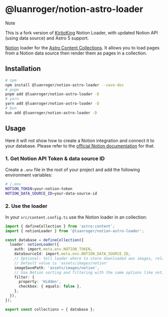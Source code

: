 # @luanroger/notion-astro-loader

> [!NOTE]  
> This is a fork version of [KiritoKing](https://github.com/KiritoKing/notion-astro-loader) Notion Loader, with updated Notion API (using data source) and Astro 5 support.

[Notion](https://developers.notion.com/) loader for the [Astro Content Collections](https://docs.astro.build/en/guides/content-collections). It allows you to load pages from a Notion data source then render them as pages in a collection.

## Installation

```sh
# npm
npm install @luanroger/notion-astro-loader --save-dev
# pnpm
pnpm add @luanroger/notion-astro-loader -D
# yarn
yarn add @luanroger/notion-astro-loader -D
# bun
bun add @luanroger/notion-astro-loader -D
```

## Usage

Here it will not show how to create a Notion integration and connect it to your database. Please refer to the [official Notion documentation](https://developers.notion.com/docs/getting-started) for that.

### 1. Get Notion API Token & data source ID

Create a `.env` file in the root of your project and add the following environment variables:

```sh
# /.env
NOTION_TOKEN=your-notion-token
NOTION_DATA_SOURCE_ID=your-data-source-id
```

### 2. Use the loader

In your `src/content.config.ts` use the Notion loader in an collection:

```ts
import { defineCollection } from 'astro:content';
import { notionLoader } from '@luanroger/notion-astro-loader';

const database = defineCollection({
  loader: notionLoader({
    auth: import.meta.env.NOTION_TOKEN,
    dataSourceId: import.meta.env.NOTION_DATA_SOURCE_ID,
    // Optional: tell loader where to store downloaded aws images, relative to 'src' directory
    // Default value is 'assets/images/notion'
    imageSavePath: 'assets/images/notion',
    // Use Notion sorting and filtering with the same options like notionhq client
    filter: {
      property: 'Hidden',
      checkbox: { equals: false },
    },
  }),
});

export const collections = { database };
```
